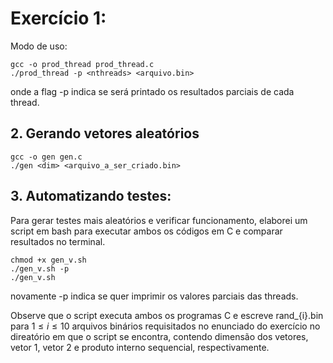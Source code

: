 # Exercício 1:

Modo de uso: 

```
gcc -o prod_thread prod_thread.c
./prod_thread -p <nthreads> <arquivo.bin>
```

onde a flag -p indica se será printado os resultados parciais de cada thread.

## 2. Gerando vetores aleatórios
```
gcc -o gen gen.c
./gen <dim> <arquivo_a_ser_criado.bin>
```

## 3. Automatizando testes:

Para gerar testes mais aleatórios e verificar funcionamento, elaborei um script em bash para executar ambos os códigos em C e comparar resultados no terminal.

```
chmod +x gen_v.sh
./gen_v.sh -p
./gen_v.sh
```

novamente -p indica se quer imprimir os valores parciais das threads.

Observe que o script executa ambos os programas C e escreve rand_{i}.bin para $1 \leq i \leq 10$ arquivos binários requisitados no enunciado do exercício no direatório em que o script se encontra, contendo dimensão dos vetores, vetor 1, vetor 2 e produto interno sequencial, respectivamente.
